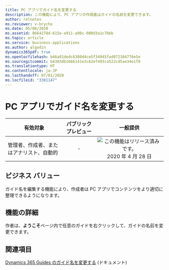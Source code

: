```yaml
---
title: PC アプリでガイド名を変更する
description: この機能により、PC アプリの作成者はガイドの名前を変更できます。
author: relnotes
ms.reviewer: v-brycho
ms.date: 05/08/2020
ms.assetid: 8664278d-615e-e911-a96c-000d3a1c7bbb
ms.topic: article
ms.service: business-applications
ms.author: algodin
dynamics365pdf: true
ms.openlocfilehash: b46a91dedc6300d4ce5f34945fad072104776e5e
ms.sourcegitcommit: b4383db1666141e3c62ef493ca522cd5ae34e1f0
ms.translationtype: HT
ms.contentlocale: ja-JP
ms.lasthandoff: 07/01/2020
ms.locfileid: "3381147"
---
```

# <a name="rename-guides-in-the-pc-app"></a>PC アプリでガイド名を変更する


| 有効対象    |  パブリック プレビュー | 一般提供 | 
| ---------- | :----------: |:----------: |
|管理者、作成者、またはアナリスト、自動的|-| ![この機能はリリース済みです。](/dynamics365-release-plan/media/green-checkmark.png "この機能はリリース済みです。") 2020 年 4 月 28 日|


## <a name="business-value"></a>ビジネス バリュー
<!-- bv start -->
ガイド名を編集する機能により、作成者は PC アプリでコンテンツをより適切に整理できるようになります。
<!-- bv end -->



## <a name="feature-details"></a>機能の詳細
<!--feature detail start -->
作者は、**ようこそ**ページ内で任意のガイドを右クリックして、ガイドの名前を変更できます。
<!--feature detail end -->










## <a name="see-also"></a>関連項目

<!--docs start-->
[Dynamics 365 Guides のガイド名を変更する](https://docs.microsoft.com/dynamics365/mixed-reality/guides/pc-app-rename-guide) (ドキュメント)
<!--docs end-->
